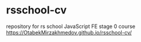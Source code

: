# rsschool-cv
repository for rs school JavaScript FE stage 0 course
https://OtabekMirzakhmedov.github.io/rsschool-cv/
